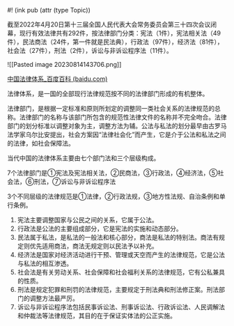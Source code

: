 #! (ink pub (attr (type Topic))

截至2022年4月20日第十三届全国人民代表大会常务委员会第三十四次会议闭幕，现行有效法律共有292件，按法律部门分类：宪法（1件），宪法相关法（49件），民法商法（24件，第一件就是民法典），行政法（97件），经济法（81件），社会法（27件），刑法（2件），诉讼与非诉讼程序法（11件）。

![[Pasted image 20230814143706.png]]

[中国法律体系_百度百科 (baidu.com)](https://baike.baidu.com/item/%E4%B8%AD%E5%9B%BD%E6%B3%95%E5%BE%8B%E4%BD%93%E7%B3%BB/3376674)

法律体系，是一国的全部现行法律规范按不同的法律部门形成的有机整体。

法律部门，是根据一定标准和原则所划定的调整同一类社会关系的法律规范的总称。法律部门的名称与该部门所包含的规范性法律文件的名称并不完全吻合。法律部门的划分标准以调整对象为主，调整方法为辅。公法与私法的划分最早由古罗马法学家乌尔比安提出，社会方案因“法律社会化”而产生，它是介于公法和私法之间的法律，如社会保障法。

当代中国的法律体系主要由七个部门法和三个层级构成。

7个法律部门是①宪法及宪法相关法，②民商法，③行政法，④经济法，⑤社会法，⑥刑法，⑦诉讼与非诉讼程序法

3个不同层级的法律规范是①法律，②行政法规，③地方性法规、自治条例和单行条例。

1. 宪法主要调整国家与公民之间的关系，它属于公法。
2. 行政法是公法的主要组成部分，它是宪法的实施和动态部分。
3. 民法属于私法，是私法的一般法和核心部分，商法是私法的特别法。商法有规定则优先适用商法，商法无规定则以民法予以补充。
4. 经济法是国家对经济活动进行干预、管理或天空而产生的法律规范，它是公法与私法的相互渗透。
5. 社会法是有关劳动关系、社会保障和社会福利关系的法律规范，它有公私兼具的性质。
6. 刑法是规定犯罪和刑罚的法律规范，主要规定于刑法典和刑法修正案。刑法部门的调整方法最严厉。
7. 诉讼与非诉讼程序法包括民事诉讼法、刑事诉讼法、行政诉讼法、人民调解法和仲裁法等法律规范，其目的在于保证实体法的公正实施。